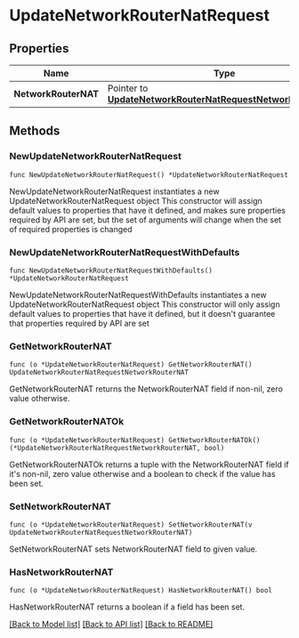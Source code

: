 # UpdateNetworkRouterNatRequest

## Properties

Name | Type | Description | Notes
------------ | ------------- | ------------- | -------------
**NetworkRouterNAT** | Pointer to [**UpdateNetworkRouterNatRequestNetworkRouterNAT**](UpdateNetworkRouterNatRequestNetworkRouterNAT.md) |  | [optional] 

## Methods

### NewUpdateNetworkRouterNatRequest

`func NewUpdateNetworkRouterNatRequest() *UpdateNetworkRouterNatRequest`

NewUpdateNetworkRouterNatRequest instantiates a new UpdateNetworkRouterNatRequest object
This constructor will assign default values to properties that have it defined,
and makes sure properties required by API are set, but the set of arguments
will change when the set of required properties is changed

### NewUpdateNetworkRouterNatRequestWithDefaults

`func NewUpdateNetworkRouterNatRequestWithDefaults() *UpdateNetworkRouterNatRequest`

NewUpdateNetworkRouterNatRequestWithDefaults instantiates a new UpdateNetworkRouterNatRequest object
This constructor will only assign default values to properties that have it defined,
but it doesn't guarantee that properties required by API are set

### GetNetworkRouterNAT

`func (o *UpdateNetworkRouterNatRequest) GetNetworkRouterNAT() UpdateNetworkRouterNatRequestNetworkRouterNAT`

GetNetworkRouterNAT returns the NetworkRouterNAT field if non-nil, zero value otherwise.

### GetNetworkRouterNATOk

`func (o *UpdateNetworkRouterNatRequest) GetNetworkRouterNATOk() (*UpdateNetworkRouterNatRequestNetworkRouterNAT, bool)`

GetNetworkRouterNATOk returns a tuple with the NetworkRouterNAT field if it's non-nil, zero value otherwise
and a boolean to check if the value has been set.

### SetNetworkRouterNAT

`func (o *UpdateNetworkRouterNatRequest) SetNetworkRouterNAT(v UpdateNetworkRouterNatRequestNetworkRouterNAT)`

SetNetworkRouterNAT sets NetworkRouterNAT field to given value.

### HasNetworkRouterNAT

`func (o *UpdateNetworkRouterNatRequest) HasNetworkRouterNAT() bool`

HasNetworkRouterNAT returns a boolean if a field has been set.


[[Back to Model list]](../README.md#documentation-for-models) [[Back to API list]](../README.md#documentation-for-api-endpoints) [[Back to README]](../README.md)


